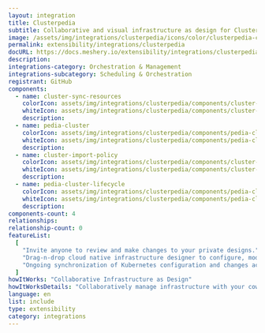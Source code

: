 ```yaml
---
layout: integration
title: Clusterpedia
subtitle: Collaborative and visual infrastructure as design for Clusterpedia
image: /assets/img/integrations/clusterpedia/icons/color/clusterpedia-color.svg
permalink: extensibility/integrations/clusterpedia
docURL: https://docs.meshery.io/extensibility/integrations/clusterpedia
description:
integrations-category: Orchestration & Management
integrations-subcategory: Scheduling & Orchestration
registrant: GitHub
components:
  - name: cluster-sync-resources
    colorIcon: assets/img/integrations/clusterpedia/components/cluster-sync-resources/icons/color/cluster-sync-resources-color.svg
    whiteIcon: assets/img/integrations/clusterpedia/components/cluster-sync-resources/icons/white/cluster-sync-resources-white.svg
    description:
  - name: pedia-cluster
    colorIcon: assets/img/integrations/clusterpedia/components/pedia-cluster/icons/color/pedia-cluster-color.svg
    whiteIcon: assets/img/integrations/clusterpedia/components/pedia-cluster/icons/white/pedia-cluster-white.svg
    description:
  - name: cluster-import-policy
    colorIcon: assets/img/integrations/clusterpedia/components/cluster-import-policy/icons/color/cluster-import-policy-color.svg
    whiteIcon: assets/img/integrations/clusterpedia/components/cluster-import-policy/icons/white/cluster-import-policy-white.svg
    description:
  - name: pedia-cluster-lifecycle
    colorIcon: assets/img/integrations/clusterpedia/components/pedia-cluster-lifecycle/icons/color/pedia-cluster-lifecycle-color.svg
    whiteIcon: assets/img/integrations/clusterpedia/components/pedia-cluster-lifecycle/icons/white/pedia-cluster-lifecycle-white.svg
    description:
components-count: 4
relationships:
relationship-count: 0
featureList:
  [
    "Invite anyone to review and make changes to your private designs.",
    "Drag-n-drop cloud native infrastructure designer to configure, model, and deploy your workloads.",
    "Ongoing synchronization of Kubernetes configuration and changes across any number of clusters.",
  ]
howItWorks: "Collaborative Infrastructure as Design"
howItWorksDetails: "Collaboratively manage infrastructure with your coworkers synchronously sharing the same designs."
language: en
list: include
type: extensibility
category: integrations
---
```

